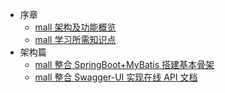 - 序章
  - [mall 架构及功能概览](foreword/mall_foreword_01.md)
  - [mall 学习所需知识点](foreword/mall_foreword_02.md)
- 架构篇
  - [mall 整合 SpringBoot+MyBatis 搭建基本骨架](architect/mall_arch_01.md)
  - [mall 整合 Swagger-UI 实现在线 API 文档](architect/mall_arch_02.md)
